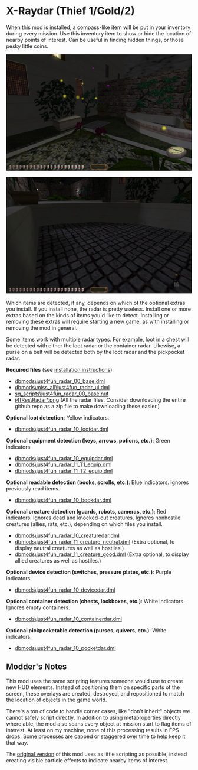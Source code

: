 # X-Raydar (Thief 1/Gold/2)

When this mod is installed, a compass-like item will be put in your inventory during every mission. Use this inventory item to show or hide the location of nearby points of interest. Can be useful in finding hidden things, or those pesky little coins.

![Discs of various colors and sizes.](img/Radar-Indicators.png)

![Coins in a dry water fountain.](img/Radar-Coins.png)

Which items are detected, if any, depends on which of the optional extras you install. If you install none, the radar is pretty useless. Install one or more extras based on the kinds of items you'd like to detect. Installing or removing these extras will require starting a new game, as with installing or removing the mod in general.

Some items work with multiple radar types. For example, loot in a chest will be detected with either the loot radar or the container radar. Likewise, a purse on a belt will be detected both by the loot radar and the pickpocket radar.

**Required files** (see [installation instructions](Installation%20and%20Removal.md)):
* [dbmods\just4fun_radar_00_base.dml](../dbmods/just4fun_radar_00_base.dml?raw=1)
* [dbmods\miss_all\just4fun_radar_ui.dml](../dbmods/miss_all/just4fun_radar_ui.dml?raw=1)
* [sq_scripts\just4fun_radar_00_base.nut](../sq_scripts/just4fun_radar_00_base.nut?raw=1)
* [j4fRes\Radar*.png](../j4fRes) (All the radar files. Consider downloading the entire github repo as a zip file to make downloading these easier.)

**Optional loot detection**: Yellow indicators.
* [dbmods\just4fun_radar_10_lootdar.dml](../dbmods/just4fun_radar_10_lootdar.dml?raw=1)

**Optional equipment detection (keys, arrows, potions, etc.)**: Green indicators.
* [dbmods\just4fun_radar_10_equipdar.dml](../dbmods/just4fun_radar_10_equipdar.dml?raw=1)
* [dbmods\just4fun_radar_11_T1_equip.dml](../dbmods/just4fun_radar_11_T1_equip.dml?raw=1)
* [dbmods\just4fun_radar_11_T2_equip.dml](../dbmods/just4fun_radar_11_T2_equip.dml?raw=1)

**Optional readable detection (books, scrolls, etc.)**: Blue indicators. Ignores previously read items.
* [dbmods\just4fun_radar_10_bookdar.dml](../dbmods/just4fun_radar_10_bookdar.dml?raw=1)

**Optional creature detection (guards, robots, cameras, etc.)**: Red indicators. Ignores dead and knocked-out creatures. Ignores nonhostile creatures (allies, rats, etc.), depending on which files you install.
* [dbmods\just4fun_radar_10_creaturedar.dml](../dbmods/just4fun_radar_10_creaturedar.dml?raw=1)
* [dbmods\just4fun_radar_11_creature_neutral.dml](../dbmods/just4fun_radar_11_creature_neutral.dml?raw=1) (Extra optional, to display neutral creatures as well as hostiles.)
* [dbmods\just4fun_radar_11_creature_good.dml](../dbmods/just4fun_radar_11_creature_good.dml?raw=1) (Extra optional, to display allied creatures as well as hostiles.)

**Optional device detection (switches, pressure plates, etc.)**: Purple indicators.
* [dbmods\just4fun_radar_10_devicedar.dml](../dbmods/just4fun_radar_10_devicedar.dml?raw=1)

**Optional container detection (chests, lockboxes, etc.)**: White indicators. Ignores empty containers.
* [dbmods\just4fun_radar_10_containerdar.dml](../dbmods/just4fun_radar_10_containerdar.dml?raw=1)

**Optional pickpocketable detection (purses, quivers, etc.)**: White indicators.
* [dbmods\just4fun_radar_10_pocketdar.dml](../dbmods/just4fun_radar_10_pocketdar.dml?raw=1)

## Modder's Notes

This mod uses the same scripting features someone would use to create new HUD elements. Instead of positioning them on specific parts of the screen, these overlays are created, destroyed, and repositioned to match the location of objects in the game world.

There's a ton of code to handle corner cases, like "don't inherit" objects we cannot safely script directly. In addition to using metaproperties directly where able, the mod also scans every object at mission start to flag items of interest. At least on my machine, none of this processing results in FPS drops. Some processes are capped or staggered over time to help keep it that way.

The [original version](https://github.com/saracoth/newdark-mods/tree/original) of this mod uses as little scripting as possible, instead creating visible particle effects to indicate nearby items of interest.